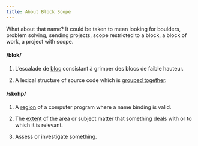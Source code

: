 ```yaml
---
title: About Block Scope
---
```

What about that name? It could be taken to mean looking for boulders, problem
solving, sending projects, scope restricted to a block, a block of work,
a project with scope.

#### /blok/

1. L’escalade de [bloc](http://fr.wikipedia.org/wiki/Bloc_(escalade))
   consistant à grimper des blocs de faible hauteur.

2. A lexical structure of source code which is [grouped
   together](https://en.wikipedia.org/wiki/Block_(programming)).

#### /skohp/

1. A [region](http://en.wikipedia.org/wiki/Scope_(computer_science)) of
   a computer program where a name binding is valid.

2. The [extent](https://en.oxforddictionaries.com/definition/scope) of the area
   or subject matter that something deals with or to which it is relevant.

3. Assess or investigate something.
